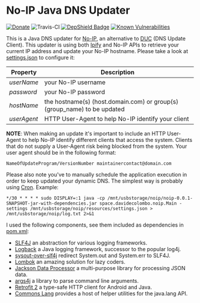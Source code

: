 # No-IP Java DNS Updater
[![Donate](https://img.shields.io/badge/Donate-PayPal-green.svg)](https://www.paypal.com/cgi-bin/webscr?cmd=_donations&business=T9USZAMJHNBBC&lc=IT&item_name=Davide%20Colombo&currency_code=EUR&bn=PP%2dDonationsBF%3abtn_donate_SM%2egif%3aNonHosted)
![Travis-CI](https://travis-ci.com/davidecolombo/noip.svg?branch=master)
[![DepShield Badge](https://depshield.sonatype.org/badges/davidecolombo/noip/depshield.svg)](https://depshield.github.io)
[![Known Vulnerabilities](https://snyk.io//test/github/davidecolombo/noip/badge.svg?targetFile=pom.xml)](https://snyk.io//test/github/davidecolombo/noip?targetFile=pom.xml)

This is a Java DNS updater for [No-IP](https://www.noip.com/), an alternative to [DUC](https://www.noip.com/download) (DNS Update Client). This updater is using both [Ipify](https://www.ipify.org/) and No-IP APIs to retrieve your current IP address and update your No-IP hostname. Please take a look at [settings.json](src/test/resources/settings.json) to configure it:

| Property | Description |
| --- | --- |
| _userName_ | your No-IP username |
| _password_ | your No-IP password |
| _hostName_ | the hostname(s) (host.domain.com) or group(s) (group_name) to be updated |
| _userAgent_ | HTTP User-Agent to help No-IP identify your client |

__NOTE__: When making an update it's important to include an HTTP User-Agent to help No-IP identify different clients that access the system. Clients that do not supply a User-Agent risk being blocked from the system.
Your user agent should be in the following format:
```
NameOfUpdateProgram/VersionNumber maintainercontact@domain.com
```
Please also note you've to manually schedule the application execution in order to keep updated your dynamic DNS. The simplest way is probably using [Cron](https://en.wikipedia.org/wiki/Cron). Example:

```
*/30 * * * * sudo DISPLAY=:1 java -cp /mnt/usbstorage/noip/noip-0.0.1-SNAPSHOT-jar-with-dependencies.jar space.davidecolombo.noip.Main -settings /mnt/usbstorage/noip/resources/settings.json > /mnt/usbstorage/noip/log.txt 2>&1
```

I used the following components, see them included as dependencies in [pom.xml](pom.xml):

* [SLF4J](http://www.slf4j.org/) an abstraction for various logging frameworks.
* [Logback](http://logback.qos.ch/) a Java logging framework, successor to the popular log4j.
* [sysout-over-slf4j](https://github.com/Mahoney/sysout-over-slf4j) redirect System.out and System.err to SLF4J.
* [Lombok](https://projectlombok.org/) an amazing solution for lazy coders.
* [Jackson Data Processor](https://github.com/FasterXML/jackson-databind) a multi-purpose library for processing JSON data. 
* [args4j](https://github.com/kohsuke/args4j) a library to parse command line arguments.
* [Retrofit 2](https://square.github.io/retrofit/) a type-safe HTTP client for Android and Java.
* [Commons Lang](https://commons.apache.org/proper/commons-lang/) provides a host of helper utilities for the java.lang API.
